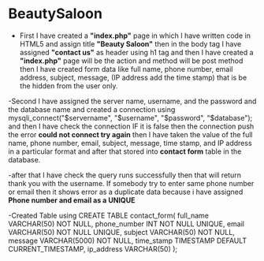 # BeautySaloon

- First I have created a **"index.php"** page in which I have written code in HTML5 and assign title **"Beauty Saloon"** then in the body tag I have assigned **"contact us"** as  header using h1 tag and then I have created a **"index.php"** page will be the action and method will be post method then I have created form data like full name, phone number, email address, subject, message, (IP address add the time stamp) that is be the hidden from the user only.

-Second I have assigned the server name, username, and the password and the database name  and created a connection using mysqli_connect("$servername", "$username", "$password", "$database"); and then I have check the connection IF it is false then the connection push the error **could not connect try again** then I have taken the value of the full name, phone number, email, subject, message, time stamp, and IP address in a particular format and after that stored into **contact form** table in the database.

-after that I have check the query runs successfully then that will return thank you with the username. If somebody try to enter same phone number or email then it shows error as a duplicate data because i have assigned **Phone number and email as a UNIQUE**


-Created Table using CREATE TABLE contact_form(
    full_name VARCHAR(50) NOT NULL,
    phone_number INT NOT NULL UNIQUE,
    email VARCHAR(50) NOT NULL UNIQUE,
    subject VARCHAR(50) NOT NULL,
    message VARCHAR(5000) NOT NULL,
    time_stamp TIMESTAMP DEFAULT CURRENT_TIMESTAMP,
    ip_address VARCHAR(50)
    );
    
    
